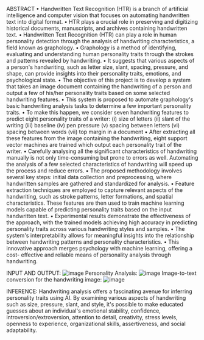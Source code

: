 ABSTRACT
• Handwritten Text Recognition (HTR) is a branch of artificial intelligence and computer vision that focuses on automating handwritten text into digital format.
• HTR plays a crucial role in preserving and digitizing historical documents, manuscripts, and archives containing handwritten text.
• Handwritten Text Recognition (HTR) can play a role in human personality detection through the analysis of handwriting characteristics, a field known as graphology.
• Graphology is a method of identifying, evaluating and understanding human personality traits through the strokes and patterns revealed by handwriting.
• It suggests that various aspects of a person's handwriting, such as letter size, slant, spacing, pressure, and shape, can provide insights into their personality traits, emotions, and psychological state.
• The objective of this project is to develop a system that takes an image document containing the handwriting of a person and output a few of his/her personality traits based on some selected handwriting features.
• This system is proposed to automate graphology's basic handwriting analysis tasks to determine a few important personality traits.
• To make this happen, we consider seven handwriting features to predict eight personality traits of a writer:
(i) size of letters
(ii) slant of the writing
(iii) baseline
(iv) pen pressure
(v) spacing between letters
(vi) spacing between words
(vii) top margin in a document
• After extracting all these features from the image containing the handwriting, eight support vector machines are trained which output each personality trait of the writer.
• Carefully analysing all the significant characteristics of handwriting manually is not only time-consuming but prone to errors as well. Automating the analysis of a few selected characteristics of handwriting will speed up the process and reduce errors.
• The proposed methodology involves several key steps: initial data collection and preprocessing, where handwritten samples are gathered and standardized for analysis.
• Feature extraction techniques are employed to capture relevant aspects of the handwriting, such as stroke patterns, letter formations, and spatial characteristics. These features are then used to train machine learning models capable of predicting personality traits based on the input handwritten text.
• Experimental results demonstrate the effectiveness of the approach, with the trained models achieving high accuracy in predicting personality traits across various handwriting styles and samples.
• The system's interpretability allows for meaningful insights into the relationship between handwriting patterns and personality characteristics.
• This innovative approach merges psychology with machine learning, offering a cost- effective and reliable means of personality analysis through handwriting.

INPUT AND OUTPUT:
![image](https://github.com/Swetha-ramasamy/Handwriting-analysis/assets/114848572/5ef0fcbd-7dc8-471c-a479-e96488ff294a)
Personality Analysis:
![image](https://github.com/Swetha-ramasamy/Handwriting-analysis/assets/114848572/57cae34c-23db-43a9-a9f1-d0a75660e38e)
Image-to-text conversion for the handwriting image:
![image](https://github.com/Swetha-ramasamy/Handwriting-analysis/assets/114848572/4700cd2e-0fb7-4442-988f-33189d6218cb)

INFERENCE:
Handwriting analysis offers a fascinating avenue for inferring personality traits using AI. By examining various aspects of handwriting such as size, pressure, slant, and style, it's possible to make educated guesses about an individual's emotional stability, confidence, introversion/extroversion, attention to detail, creativity, stress levels, openness to experience, organizational skills, assertiveness, and social adaptability.


